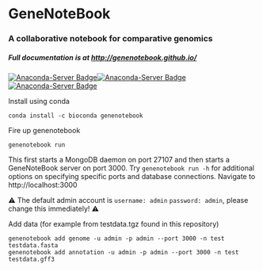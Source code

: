 # GeneNoteBook
### A collaborative notebook for comparative genomics
##### Full documentation is at http://genenotebook.github.io/
[![Anaconda-Server Badge](https://anaconda.org/bioconda/genenotebook/badges/version.svg)](https://anaconda.org/bioconda/genenotebook)[![Anaconda-Server Badge](https://anaconda.org/bioconda/genenotebook/badges/latest_release_date.svg)](https://anaconda.org/bioconda/genenotebook)[![Anaconda-Server Badge](https://anaconda.org/bioconda/genenotebook/badges/platforms.svg)](https://anaconda.org/bioconda/genenotebook)

Install using conda

```
conda install -c bioconda genenotebook
```

Fire up genenotebook

```
genenotebook run
```

This first starts a MongoDB daemon on port 27107 and then starts a GeneNoteBook server on port 3000. Try `genenotebook run -h` for additional options on specifying specific ports and database connections.
Navigate to http://localhost:3000

:warning: The default admin account is `username: admin` `password: admin`, please change this immediately! :warning:

Add data (for example from testdata.tgz found in this repository)

```
genenotebook add genome -u admin -p admin --port 3000 -n test testdata.fasta
genenotebook add annotation -u admin -p admin --port 3000 -n test testdata.gff3
```
